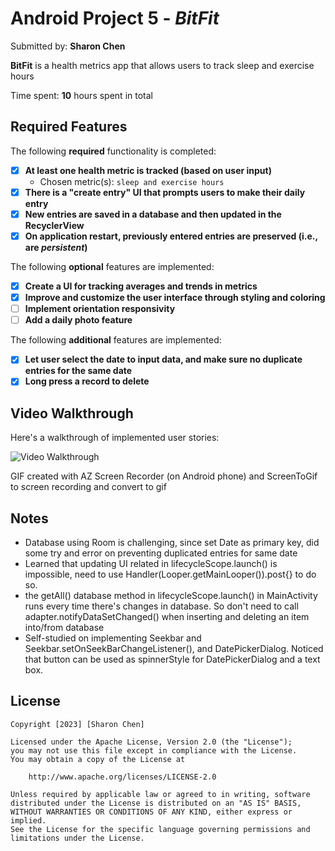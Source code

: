 # Android Project 5 - *BitFit*

Submitted by: **Sharon Chen**

**BitFit** is a health metrics app that allows users to track sleep and exercise hours

Time spent: **10** hours spent in total

## Required Features

The following **required** functionality is completed:

- [x] **At least one health metric is tracked (based on user input)**
  - Chosen metric(s): `sleep and exercise hours`
- [x] **There is a "create entry" UI that prompts users to make their daily entry**
- [x] **New entries are saved in a database and then updated in the RecyclerView**
- [x] **On application restart, previously entered entries are preserved (i.e., are *persistent*)**
 
The following **optional** features are implemented:

- [x] **Create a UI for tracking averages and trends in metrics**
- [x] **Improve and customize the user interface through styling and coloring**
- [ ] **Implement orientation responsivity**
- [ ] **Add a daily photo feature**

The following **additional** features are implemented:

- [x] **Let user select the date to input data, and make sure no duplicate entries for the same date**
- [x] **Long press a record to delete**

## Video Walkthrough

Here's a walkthrough of implemented user stories:

<img src='https://user-images.githubusercontent.com/69126372/227751530-a80d27b6-a4f0-44ce-b735-e3177fe844ef.gif' title='Video Walkthrough' width='' alt='Video Walkthrough' />

<!-- Replace this with whatever GIF tool you used! -->
GIF created with AZ Screen Recorder (on Android phone) and ScreenToGif to screen recording and convert to gif 
<!-- Recommended tools:
[Kap](https://getkap.co/) for macOS
[ScreenToGif](https://www.screentogif.com/) for Windows
[peek](https://github.com/phw/peek) for Linux. -->

## Notes

- Database using Room is challenging, since set Date as primary key, did some try and error on preventing duplicated entries for same date
- Learned that updating UI related in  lifecycleScope.launch() is impossible, need to use Handler(Looper.getMainLooper()).post{} to do so.
- the getAll() database method in lifecycleScope.launch() in MainActivity runs every time there's changes in database. So don't need to call
adapter.notifyDataSetChanged() when inserting and deleting an item into/from database
- Self-studied on implementing  Seekbar and Seekbar.setOnSeekBarChangeListener(), and DatePickerDialog. Noticed that button can be used as spinnerStyle for DatePickerDialog and a text box.

## License

    Copyright [2023] [Sharon Chen]

    Licensed under the Apache License, Version 2.0 (the "License");
    you may not use this file except in compliance with the License.
    You may obtain a copy of the License at

        http://www.apache.org/licenses/LICENSE-2.0

    Unless required by applicable law or agreed to in writing, software
    distributed under the License is distributed on an "AS IS" BASIS,
    WITHOUT WARRANTIES OR CONDITIONS OF ANY KIND, either express or implied.
    See the License for the specific language governing permissions and
    limitations under the License.
